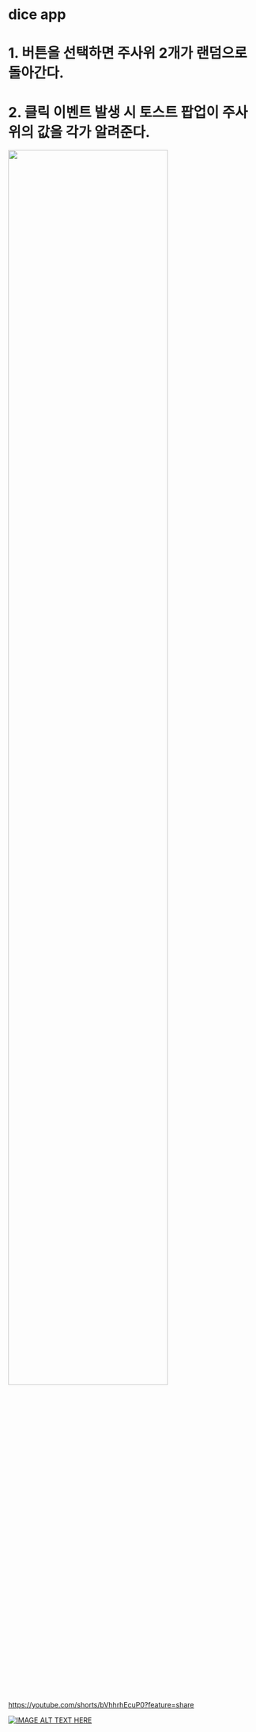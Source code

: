 # dice app
# 1. 버튼을 선택하면 주사위 2개가 랜덤으로 돌아간다.
# 2. 클릭 이벤트 발생 시 토스트 팝업이 주사위의 값을 각가 알려준다.

<img width="80%" src="https://user-images.githubusercontent.com/48535792/168466309-655f7ddd-5507-44d9-894c-f60e1f1498e7.mp4"/>


https://youtube.com/shorts/bVhhrhEcuP0?feature=share

[![IMAGE ALT TEXT HERE](https://img.youtube.com/vi/YOUTUBE_VIDEO_ID_HERE/0.jpg)](https://youtube.com/shorts/bVhhrhEcuP0?feature=share)

